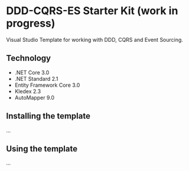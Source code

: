 # DDD-CQRS-ES Starter Kit (work in progress)

Visual Studio Template for working with DDD, CQRS and Event Sourcing.

## Technology

- .NET Core 3.0
- .NET Standard 2.1
- Entity Framework Core 3.0
- Kledex 2.3
- AutoMapper 9.0

## Installing the template

...

## Using the template

...
